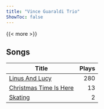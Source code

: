 ```yaml
---
title: "Vince Guaraldi Trio"
ShowToc: false
---
```


{{< more >}}

## Songs
Title | Plays 
----- | -----: 
[Linus And Lucy](/songs/linus-and-lucy) | 280
[Christmas Time Is Here](/songs/christmas-time-is-here) | 13
[Skating](/songs/skating) | 2

